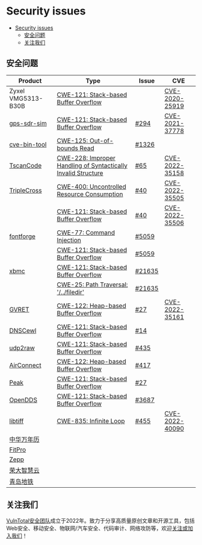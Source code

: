 # Security issues

- [Security issues](#security-issues)
  - [安全问题](#安全问题)
  - [关注我们](#关注我们)

## 安全问题

| Product | Type | Issue | CVE |
| --- | --- | --- | --- |
| Zyxel VMG5313-B30B | [CWE-121: Stack-based Buffer Overflow](https://cwe.mitre.org/data/definitions/121.html) | | [CVE-2020-25919](https://nvd.nist.gov/vuln/detail/CVE-2020-25919) |
| [gps-sdr-sim](https://github.com/osqzss/gps-sdr-sim) | [CWE-121: Stack-based Buffer Overflow](https://cwe.mitre.org/data/definitions/121.html) | [#294](https://github.com/osqzss/gps-sdr-sim/issues/294) | [CVE-2021-37778](https://nvd.nist.gov/vuln/detail/CVE-2021-37778) |
| [cve-bin-tool](https://github.com/intel/cve-bin-tool) | [CWE-125: Out-of-bounds Read](https://cwe.mitre.org/data/definitions/125.html) | [#1326](https://github.com/intel/cve-bin-tool/issues/1326) | |
| [TscanCode](https://github.com/Tencent/TscanCode) | [CWE-228: Improper Handling of Syntactically Invalid Structure](https://cwe.mitre.org/data/definitions/228.html) | [#65](https://github.com/Tencent/TscanCode/issues/65) | [CVE-2022-35158](https://nvd.nist.gov/vuln/detail/CVE-2022-35158) |
| [TripleCross](https://github.com/h3xduck/TripleCross) | [CWE-400: Uncontrolled Resource Consumption](https://cwe.mitre.org/data/definitions/400.html) |[#40](https://github.com/h3xduck/TripleCross/issues/40) | [CVE-2022-35505](https://nvd.nist.gov/vuln/detail/CVE-2022-35505) |
| | [CWE-121: Stack-based Buffer Overflow](https://cwe.mitre.org/data/definitions/121.html) |[#40](https://github.com/h3xduck/TripleCross/issues/40) | [CVE-2022-35506](https://nvd.nist.gov/vuln/detail/CVE-2022-35506) |
| [fontforge](https://github.com/fontforge/fontforge) | [CWE-77: Command Injection](https://cwe.mitre.org/data/definitions/77.html) | [#5059](https://github.com/fontforge/fontforge/issues/5059) | |
| | [CWE-121: Stack-based Buffer Overflow](https://cwe.mitre.org/data/definitions/121.html) | [#5059](https://github.com/fontforge/fontforge/issues/5059) | |
| [xbmc](https://github.com/xbmc/xbmc)| [CWE-121: Stack-based Buffer Overflow](https://cwe.mitre.org/data/definitions/121.html) | [#21635](https://github.com/xbmc/xbmc/issues/21635) | |
| | [CWE-25: Path Traversal: '/../filedir'](https://cwe.mitre.org/data/definitions/25.html) | [#21635](https://github.com/xbmc/xbmc/issues/21635)| |
| [GVRET](https://github.com/collin80/GVRET) | [CWE-122: Heap-based Buffer Overflow](https://cwe.mitre.org/data/definitions/122.html) | [#27](https://github.com/collin80/GVRET/issues/27) | [CVE-2022-35161](https://nvd.nist.gov/vuln/detail/CVE-2022-35161) |
| [DNSCewl](https://github.com/codingo/DNSCewl) | [CWE-121: Stack-based Buffer Overflow](https://cwe.mitre.org/data/definitions/121.html) | [#14](https://github.com/codingo/DNSCewl/issues/14) | |
| [udp2raw](https://github.com/wangyu-/udp2raw) | [CWE-121: Stack-based Buffer Overflow](https://cwe.mitre.org/data/definitions/121.html) | [#435](https://github.com/wangyu-/udp2raw/issues/435) | |
| [AirConnect](https://github.com/philippe44/AirConnect) | [CWE-122: Heap-based Buffer Overflow](https://cwe.mitre.org/data/definitions/122.html) | [#417](https://github.com/philippe44/AirConnect/issues/417) | |
| [Peak](https://github.com/peng-zhihui/Peak) | [CWE-121: Stack-based Buffer Overflow](https://cwe.mitre.org/data/definitions/121.html) | [#27](https://github.com/peng-zhihui/Peak/issues/27) | |
| [OpenDDS](https://github.com/objectcomputing/OpenDDS) | [CWE-121: Stack-based Buffer Overflow](https://cwe.mitre.org/data/definitions/121.html) | [#3687](https://github.com/objectcomputing/OpenDDS/issues/3687) | |
| [libtiff](https://gitlab.com/libtiff/libtiff) | [CWE-835: Infinite Loop](https://cwe.mitre.org/data/definitions/835.html) | [#455](https://gitlab.com/libtiff/libtiff/-/issues/455) | [CVE-2022-40090](https://nvd.nist.gov/vuln/detail/CVE-2022-40090) |
| [中华万年历](https://www.liqucn.com/rj/15731.shtml) | | | |
| [FitPro](https://www.liqucn.com/rj/1210874.shtml) | | | |
| [Zepp](https://www.liqucn.com/rj/691654.shtml) | | | |
| [荣大智慧云](https://www.liqucn.com/rj/188938.shtml) | | | |
| [青岛地铁](https://www.liqucn.com/rj/954072.shtml) | | | |

## 关注我们

[VulnTotal安全团队](https://github.com/VulnTotal-Team)成立于2022年。致力于分享高质量原创文章和开源工具，包括Web安全、移动安全、物联网/汽车安全、代码审计、网络攻防等，欢迎[关注或加入我们](https://github.com/VulnTotal-Team/.github/blob/main/README.md)！
